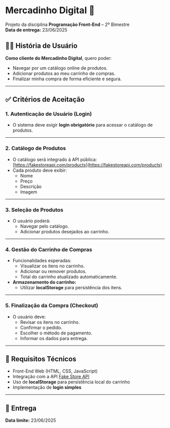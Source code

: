 
# Mercadinho Digital 🛒

Projeto da disciplina **Programação Front-End** – 2º Bimestre  
**Data de entrega:** 23/06/2025  

## 🧑‍💻 História de Usuário

**Como cliente do Mercadinho Digital**, quero poder:

- Navegar por um catálogo online de produtos.
- Adicionar produtos ao meu carrinho de compras.
- Finalizar minha compra de forma eficiente e segura.

---

## ✅ Critérios de Aceitação

### 1. Autenticação de Usuário (Login)

- O sistema deve exigir **login obrigatório** para acessar o catálogo de produtos.

---

### 2. Catálogo de Produtos

- O catálogo será integrado à API pública: [https://fakestoreapi.com/products](https://fakestoreapi.com/products)
- Cada produto deve exibir:
  - Nome
  - Preço
  - Descrição
  - Imagem

---

### 3. Seleção de Produtos

- O usuário poderá:
  - Navegar pelo catálogo.
  - Adicionar produtos desejados ao carrinho.

---

### 4. Gestão do Carrinho de Compras

- Funcionalidades esperadas:
  - Visualizar os itens no carrinho.
  - Adicionar ou remover produtos.
  - Total do carrinho atualizado automaticamente.
- **Armazenamento do carrinho:**  
  - Utilizar **localStorage** para persistência dos itens.

---

### 5. Finalização da Compra (Checkout)

- O usuário deve:
  - Revisar os itens no carrinho.
  - Confirmar o pedido.
  - Escolher o método de pagamento.
  - Informar os dados para entrega.

---

## 📌 Requisitos Técnicos

- Front-End Web (HTML, CSS, JavaScript)
- Integração com a API [Fake Store API](https://fakestoreapi.com/products)
- Uso de **localStorage** para persistência local do carrinho
- Implementação de **login simples**

---

## 📅 Entrega

**Data limite:** 23/06/2025  
